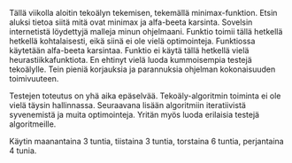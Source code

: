 Tällä viikolla aloitin tekoälyn tekemisen, tekemällä minimax-funktion. Etsin aluksi tietoa siitä mitä ovat minimax ja alfa-beeta karsinta. Sovelsin internetistä löydettyjä malleja minun ohjelmaani. Funktio toimii tällä hetkellä hetkellä kohtalaisesti, eikä siinä ei ole vielä optimointeja. Funktiossa käytetään alfa-beeta karsintaa. Funktio ei käytä tällä hetkellä vielä heurastiikkafunktiota. En ehtinyt vielä luoda kummoisempia testejä tekoälylle. Tein pieniä korjauksia ja parannuksia ohjelman kokonaisuuden toimivuuteen.

Testejen toteutus on yhä aika epäselvää. Tekoäly-algoritmin toiminta ei ole vielä täysin hallinnassa. Seuraavana lisään algoritmiin iteratiivistä syvenemistä ja muita optimointeja. Yritän myös luoda erilaisia testejä algoritmeille.

Käytin maanantaina 3 tuntia, tiistaina 3 tuntia, torstaina 6 tuntia, perjantaina 4 tunia.
